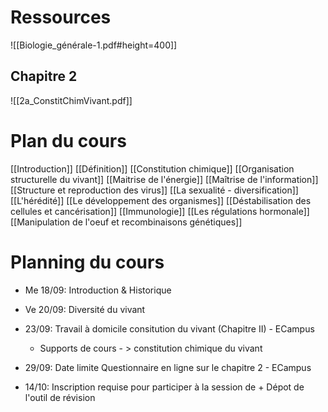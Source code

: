 # Ressources
![[Biologie_générale-1.pdf#height=400]]

## Chapitre 2
![[2a_ConstitChimVivant.pdf]]
# Plan du cours
[[Introduction]]
[[Définition]]
[[Constitution chimique]]
[[Organisation structurelle du vivant]]
[[Maitrise de l'énergie]]
[[Maîtrise de l'information]]
[[Structure et reproduction des virus]]
[[La sexualité - diversification]]
[[L'hérédité]]
[[Le développement des organismes]]
[[Déstabilisation des cellules et cancérisation]]
[[Immunologie]]
[[Les régulations hormonale]]
[[Manipulation de l'oeuf et recombinaisons génétiques]]


# Planning du cours

- Me 18/09: Introduction & Historique 
- Ve 20/09: Diversité du vivant
- 23/09: Travail à domicile consitution du vivant (Chapitre II) - ECampus
	- Supports de cours - > constitution chimique du vivant
	
- 29/09: Date limite Questionnaire en ligne sur le chapitre 2 - ECampus
- 14/10: Inscription requise pour participer à la session de + Dépot de l'outil de révision


